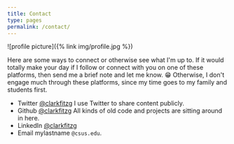 ```yaml
---
title: Contact
type: pages
permalink: /contact/
---
```


![profile picture]({% link img/profile.jpg %})

Here are some ways to connect or otherwise see what I'm up to.
If it would totally make your day if I follow or connect with you on one of these platforms, then send me a brief note and let me know. 😁
Otherwise, I don't engage much through these platforms, since my time goes to my family and students first.

- Twitter [@clarkfitzg](https://twitter.com/clarkfitzg)
    I use Twitter to share content publicly.
- Github [@clarkfitzg](https://github.com/clarkfitzg)
    All kinds of old code and projects are sitting around in here.
- LinkedIn [@clarkfitzg](https://www.linkedin.com/in/clarkfitzg/)
- Email mylastname `@csus.edu`.
